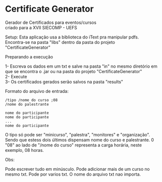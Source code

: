 # Certificate Generator
Gerador de Certificados para eventos/cursos<br>
criado para a XVII SIECOMP - UEFS

Setup: Esta aplicação usa a biblioteca do iText pra manipular pdfs. Encontra-se na pasta "libs" dentro da pasta do projeto "CertificateGenerator"<br/>

Preparando a execução

1- Escreva os dados em um txt e salve na pasta "in" no mesmo diretório em que se encontra o .jar ou na pasta do projeto "CertificateGenerator"<br/>
2- Execute<br/>
3- Os certificados gerados serão salvos na pasta "results"<br/>

Formato do arquivo de entrada:
```
/tipo /nome do curso ;08
/nome do palestrante

nome do participante
nome do participante
...
nome do participante

```

O tipo só pode ser "minicurso", "palestra", "monitores" e "organização". Sendo que estess dois últimos dispensam nome do curso e palestrante.
0 "08" ao lado de "/nome do curso" representa a carga horária, neste exemplo, 08 horas.

Obs:<br>

Pode escrever tudo em minúsculo.
Pode adicionar mais de um curso no mesmo txt.
Pode por varios txt.
O nome do arquivo txt nao importa.